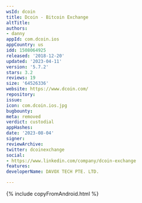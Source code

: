 ```yaml
---
wsId: dcoin
title: Dcoin - Bitcoin Exchange
altTitle: 
authors:
- danny
appId: com.dcoin.ios
appCountry: us
idd: 1508064925
released: '2018-12-20'
updated: '2023-04-11'
version: '5.7.2'
stars: 3.2
reviews: 19
size: '64526336'
website: https://www.dcoin.com/
repository: 
issue: 
icon: com.dcoin.ios.jpg
bugbounty: 
meta: removed
verdict: custodial
appHashes: 
date: '2023-08-04'
signer: 
reviewArchive: 
twitter: dcoinexchange
social:
- https://www.linkedin.com/company/dcoin-exchange
features: 
developerName: DAVOX TECH PTE. LTD.

---
```


 {% include copyFromAndroid.html %}
